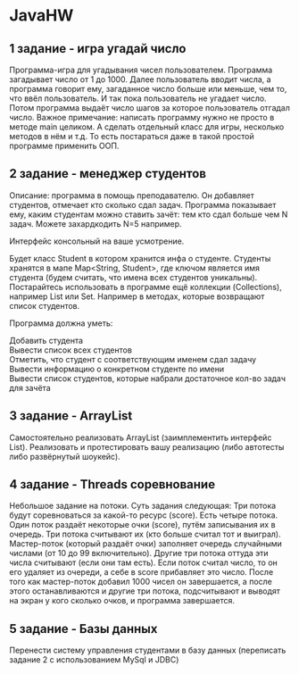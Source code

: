 # JavaHW
## 1 задание - игра угадай число  
Программа-игра для угадывания чисел пользователем. Программа загадывает число от 1 до 1000. Далее пользователь вводит числа, а программа говорит ему, загаданное число больше или меньше, чем то, что ввёл пользователь. И так пока пользователь не угадает число. Потом программа выдаёт число шагов за которое пользователь отгадал число. Важное примечание: написать программу нужно не просто в методе main целиком. А сделать отдельный класс для игры, несколько методов в нём и т.д. То есть постараться даже в такой простой программе применить ООП.  

## 2 задание - менеджер студентов  
Описание: программа в помощь преподавателю. Он добавляет студентов, отмечает кто сколько сдал задач. Программа показывает ему, каким студентам можно ставить зачёт: тем кто сдал больше чем N задач. Можете захардкодить N=5 например.  
  
Интерфейс консольный на ваше усмотрение.  

Будет класс Student в котором хранится инфа о студенте. Студенты хранятся в мапе Map<String, Student>, где ключом является имя студента (будем считать, что имена всех студентов уникальны). Постарайтесь использовать в программе ещё коллекции (Collections), например List или Set. Например в методах, которые возвращают список студентов.
  
Программа должна уметь:  
  
Добавить студента  
Вывести список всех студентов  
Отметить, что студент с соответствующим именем сдал задачу  
Вывести информацию о конкретном студенте по имени  
Вывести список студентов, которые набрали достаточное кол-во задач для зачёта  
## 3 задание - ArrayList  
Самостоятельно реализовать ArrayList (заимплементить интерфейс List). Реализовать и протестировать вашу реализацию (либо автотесты либо развёрнутый шоукейс).  

## 4 задание - Threads соревнование  
Небольшое задание на потоки. Суть задания следующая: Три потока будут соревноваться за какой-то ресурс (score). Есть четыре потока. Один поток раздаёт некоторые очки (score), путём записывания их в очередь. Три потока считывают их (кто больше считал тот и выиграл). Мастер-поток (который раздаёт очки) заполняет очередь случайными числами (от 10 до 99 включительно). Другие три потока оттуда эти числа считывают (если они там есть). Если поток считал число, то он его удаляет из очереди, а себе в score прибавляет это число. После того как мастер-поток добавил 1000 чисел он завершается, а после этого останавливаются и другие три потока, подсчитывают и выводят на экран у кого сколько очков, и программа завершается.  
  
## 5 задание - Базы данных  
Перенести систему управления студентами в базу данных (переписать задание 2 с использованием MySql и JDBC)  
